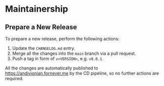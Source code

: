 ﻿Maintainership
==============

Prepare a New Release
---------------------
To prepare a new release, perform the following actions:
1. Update the `CHANGELOG.md` entry.
2. Merge all the changes into the `main` branch via a pull request.
3. Push a tag in form of `v<VERSION>`, e.g. `v0.0.1`.

All the changes are automatically published to https://andivionian.fornever.me by the CD pipeline, so no further actions are required.
